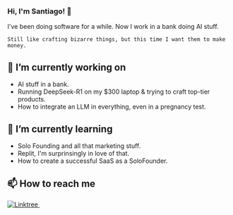 ### Hi, I'm Santiago! 👋 

I've been doing software for a while. Now I work in a bank doing AI stuff. 

    Still like crafting bizarre things, but this time I want them to make money.

## 🔭 I’m currently working on 
 - AI stuff in a bank.
 - Running DeepSeek-R1 on my $300 laptop & trying to craft top-tier products.
 - How to integrate an LLM in everything, even in a pregnancy test.

## 🌱 I’m currently learning
 - Solo Founding and all that marketing stuff.
 - Replit, I'm surprinsingly in love of that.
 - How to create a successful SaaS as a SoloFounder.

## 📫 How to reach me

<p>
  <a href="https://linktr.ee/santiagossaa" rel="nofollow noreferrer">
    <img src="https://img.shields.io/badge/Linktree-1DB954?style=for-the-badge&logo=linktree&logoColor=white" alt="Linktree">
  </a> &nbsp;
</p>

<!--
**santiagoSSAA/santiagoSSAA** is a ✨ _special_ ✨ repository because its `README.md` (this file) appears on your GitHub profile.

Here are some ideas to get you started:

- 🔭 I’m currently working on ...
- 🌱 I’m currently learning ...
- 👯 I’m looking to collaborate on ...
- 🤔 I’m looking for help with ...
- 💬 Ask me about ...
- 📫 How to reach me: ...
- 😄 Pronouns: ...
- ⚡ Fun fact: ...
-->
